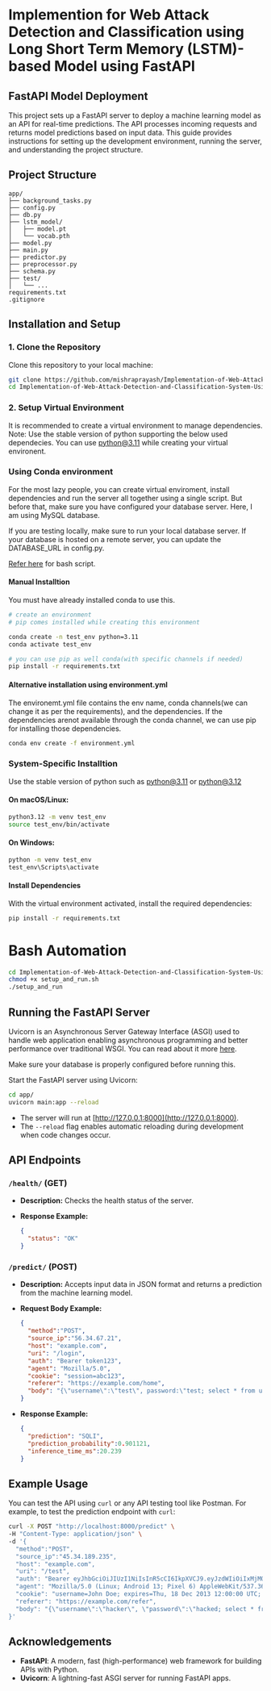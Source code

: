 
# Implemention for Web Attack Detection and Classification using Long Short Term Memory (LSTM)-based Model using FastAPI


##  FastAPI Model Deployment 

This project sets up a FastAPI server to deploy a machine learning model as an API for real-time predictions. The API processes incoming requests and returns model predictions based on input data. This guide provides instructions for setting up the development environment, running the server, and understanding the project structure.

## Project Structure

```
app/
├── background_tasks.py    
├── config.py               
├── db.py                  
├── lstm_model/            
│   ├── model.pt           
│   └── vocab.pth          
├── model.py               
├── main.py                
├── predictor.py          
├── preprocessor.py        
├── schema.py                         
├── test/                 
│   └── ...                
requirements.txt 
.gitignore  
```

## Installation and Setup

### 1. Clone the Repository

Clone this repository to your local machine:

```bash
git clone https://github.com/mishraprayash/Implementation-of-Web-Attack-Detection-and-Classification-System-Using-LSTM
cd Implementation-of-Web-Attack-Detection-and-Classification-System-Using-LSTM
```

### 2. Setup Virtual Environment

It is recommended to create a virtual environment to manage dependencies. Note: Use the stable version of python supporting the below used dependecies. You can use python@3.11 while creating your virtual environent.


### Using Conda environment

For the most lazy people, you can create virtual enviroment, install dependencies and run the server all together using a single script. But before that, make sure you have configured your database server. Here, I am using MySQL database. 

If you are testing locally, make sure to run your local database server. If your database is hosted on a remote server, you can update the DATABASE_URL in config.py.

[Refer here](#bash-automation) for bash script.

#### Manual Installtion

You must have already installed conda to use this.

```bash
# create an environment
# pip comes installed while creating this environment

conda create -n test_env python=3.11 
conda activate test_env

# you can use pip as well conda(with specific channels if needed)
pip install -r requirements.txt 

```

#### Alternative installation using environment.yml 

The environemt.yml file contains the env name, conda channels(we can change it as per the requirements), and the dependencies. If the dependencies arenot available through the conda channel, we can use pip for installing those dependencies.

```bash
conda env create -f environment.yml 

```

### System-Specific Installtion

Use the stable version of python such as python@3.11 or python@3.12
#### On macOS/Linux:

```bash
python3.12 -m venv test_env
source test_env/bin/activate
```

#### On Windows:

```bash
python -m venv test_env
test_env\Scripts\activate
```

#### Install Dependencies

With the virtual environment activated, install the required dependencies:

```bash
pip install -r requirements.txt
```

# Bash Automation

```bash
cd Implementation-of-Web-Attack-Detection-and-Classification-System-Using-LSTM
chmod +x setup_and_run.sh 
./setup_and_run

```

## Running the FastAPI Server

Uvicorn is an Asynchronous Server Gateway Interface (ASGI) used to handle web application enabling asynchronous programming and better performance over traditional WSGI. You can read about it more [here](https://www.uvicorn.org/).

Make sure your database is properly configured before running this.

Start the FastAPI server using Uvicorn:

```bash
cd app/
uvicorn main:app --reload
```

- The server will run at [http://127.0.0.1:8000](http://127.0.0.1:8000).
- The `--reload` flag enables automatic reloading during development when code changes occur.

## API Endpoints



### `/health/` (GET)
- **Description:** Checks the health status of the server.
- **Response Example:**

  ```json
  {
    "status": "OK"
  }
  ```

### `/predict/` (POST)
- **Description:** Accepts input data in JSON format and returns a prediction from the machine learning model.
- **Request Body Example:**

  ```json
  {
    "method":"POST",
    "source_ip":"56.34.67.21",
    "host": "example.com",
    "uri": "/login",
    "auth": "Bearer token123",
    "agent": "Mozilla/5.0",
    "cookie": "session=abc123",
    "referer": "https://example.com/home",
    "body": "{\"username\":\"test\", password:\"test; select * from users; -- OR '1'='1\"}"
  }
  ```

- **Response Example:**

  ```json
  {
    "prediction": "SQLI",
    "prediction_probability":0.901121,
    "inference_time_ms":20.239
  }
  ```



## Example Usage

You can test the API using `curl` or any API testing tool like Postman. For example, to test the prediction endpoint with `curl`:

```bash
curl -X POST "http://localhost:8000/predict" \
-H "Content-Type: application/json" \
-d '{
  "method":"POST",
  "source_ip":"45.34.189.235",
  "host": "example.com",
  "uri": "/test",
  "auth": "Bearer eyJhbGciOiJIUzI1NiIsInR5cCI6IkpXVCJ9.eyJzdWIiOiIxMjM0NTY3ODkwIiwibmFtZSI6IkpvaG4gRG9lIiwiaWF0IjoxNTE2MjM5MDIyfQ.SflKxwRJSMeKKF2QT4fwpMeJf36POk6yJV_adQssw5c",
  "agent": "Mozilla/5.0 (Linux; Android 13; Pixel 6) AppleWebKit/537.36 (KHTML, like Gecko) Chrome/112.0.0.0 Mobile Safari/537.36",
  "cookie": "username=John Doe; expires=Thu, 18 Dec 2013 12:00:00 UTC; path=/",
  "referer": "https://example.com/refer",
  "body": "{\"username\":\"hacker\", \"password\":\"hacked; select * from user where user='admin' OR '1'='1' --\"}"
}'
```


## Acknowledgements

- **FastAPI**: A modern, fast (high-performance) web framework for building APIs with Python.
- **Uvicorn**: A lightning-fast ASGI server for running FastAPI apps.


